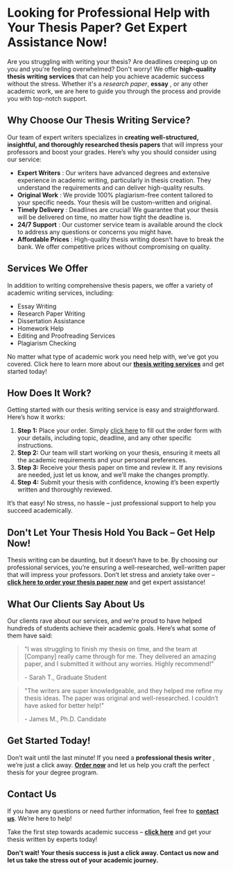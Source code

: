 # Looking for Professional Help with Your Thesis Paper? Get Expert Assistance Now!

Are you struggling with writing your thesis? Are deadlines creeping up on you and you're feeling overwhelmed? Don't worry! We offer **high-quality thesis writing services** that can help you achieve academic success without the stress. Whether it's a _research paper_, **essay** , or any other academic work, we are here to guide you through the process and provide you with top-notch support.

## Why Choose Our Thesis Writing Service?

Our team of expert writers specializes in **creating well-structured, insightful, and thoroughly researched thesis papers** that will impress your professors and boost your grades. Here’s why you should consider using our service:

- **Expert Writers** : Our writers have advanced degrees and extensive experience in academic writing, particularly in thesis creation. They understand the requirements and can deliver high-quality results.
- **Original Work** : We provide 100% plagiarism-free content tailored to your specific needs. Your thesis will be custom-written and original.
- **Timely Delivery** : Deadlines are crucial! We guarantee that your thesis will be delivered on time, no matter how tight the deadline is.
- **24/7 Support** : Our customer service team is available around the clock to address any questions or concerns you might have.
- **Affordable Prices** : High-quality thesis writing doesn’t have to break the bank. We offer competitive prices without compromising on quality.

## Services We Offer

In addition to writing comprehensive thesis papers, we offer a variety of academic writing services, including:

- Essay Writing
- Research Paper Writing
- Dissertation Assistance
- Homework Help
- Editing and Proofreading Services
- Plagiarism Checking

No matter what type of academic work you need help with, we’ve got you covered. Click here to learn more about our [**thesis writing services**](https://tinyurl.com/topessay?keyword=thesis+of+a+paper) and get started today!

## How Does It Work?

Getting started with our thesis writing service is easy and straightforward. Here’s how it works:

1. **Step 1:** Place your order. Simply [click here](https://tinyurl.com/topessay?keyword=thesis+of+a+paper) to fill out the order form with your details, including topic, deadline, and any other specific instructions.
2. **Step 2:** Our team will start working on your thesis, ensuring it meets all the academic requirements and your personal preferences.
3. **Step 3:** Receive your thesis paper on time and review it. If any revisions are needed, just let us know, and we’ll make the changes promptly.
4. **Step 4:** Submit your thesis with confidence, knowing it’s been expertly written and thoroughly reviewed.

It’s that easy! No stress, no hassle – just professional support to help you succeed academically.

## Don't Let Your Thesis Hold You Back – Get Help Now!

Thesis writing can be daunting, but it doesn’t have to be. By choosing our professional services, you’re ensuring a well-researched, well-written paper that will impress your professors. Don’t let stress and anxiety take over – [**click here to order your thesis paper now**](https://tinyurl.com/topessay?keyword=thesis+of+a+paper) and get expert assistance!

## What Our Clients Say About Us

Our clients rave about our services, and we're proud to have helped hundreds of students achieve their academic goals. Here’s what some of them have said:

> "I was struggling to finish my thesis on time, and the team at [Company] really came through for me. They delivered an amazing paper, and I submitted it without any worries. Highly recommend!"
> 
> <footer>- Sarah T., Graduate Student</footer>

> "The writers are super knowledgeable, and they helped me refine my thesis ideas. The paper was original and well-researched. I couldn’t have asked for better help!"
> 
> <footer>- James M., Ph.D. Candidate</footer>

## Get Started Today!

Don’t wait until the last minute! If you need a **professional thesis writer** , we’re just a click away. [**Order now**](https://tinyurl.com/topessay?keyword=thesis+of+a+paper) and let us help you craft the perfect thesis for your degree program.

## Contact Us

If you have any questions or need further information, feel free to [**contact us**](https://tinyurl.com/topessay?keyword=thesis+of+a+paper). We’re here to help!

Take the first step towards academic success – [**click here**](https://tinyurl.com/topessay?keyword=thesis+of+a+paper) and get your thesis written by experts today!

**Don't wait! Your thesis success is just a click away. Contact us now and let us take the stress out of your academic journey.**
